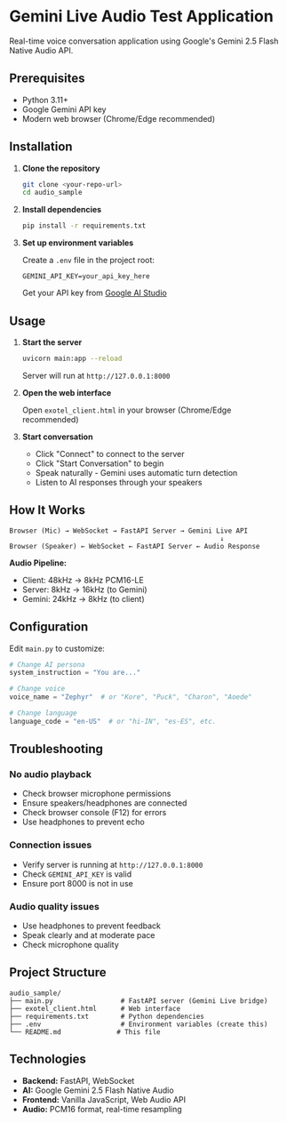 # Gemini Live Audio Test Application

Real-time voice conversation application using Google's Gemini 2.5 Flash Native Audio API.

## Prerequisites

- Python 3.11+
- Google Gemini API key
- Modern web browser (Chrome/Edge recommended)

## Installation

1. **Clone the repository**

   ```bash
   git clone <your-repo-url>
   cd audio_sample
   ```

2. **Install dependencies**

   ```bash
   pip install -r requirements.txt
   ```

3. **Set up environment variables**

   Create a `.env` file in the project root:

   ```
   GEMINI_API_KEY=your_api_key_here
   ```

   Get your API key from [Google AI Studio](https://aistudio.google.com/apikey)

## Usage

1. **Start the server**

   ```bash
   uvicorn main:app --reload
   ```

   Server will run at `http://127.0.0.1:8000`

2. **Open the web interface**

   Open `exotel_client.html` in your browser (Chrome/Edge recommended)

3. **Start conversation**
   - Click "Connect" to connect to the server
   - Click "Start Conversation" to begin
   - Speak naturally - Gemini uses automatic turn detection
   - Listen to AI responses through your speakers

## How It Works

```
Browser (Mic) → WebSocket → FastAPI Server → Gemini Live API
                                                     ↓
Browser (Speaker) ← WebSocket ← FastAPI Server ← Audio Response
```

**Audio Pipeline:**

- Client: 48kHz → 8kHz PCM16-LE
- Server: 8kHz → 16kHz (to Gemini)
- Gemini: 24kHz → 8kHz (to client)

## Configuration

Edit `main.py` to customize:

```python
# Change AI persona
system_instruction = "You are..."

# Change voice
voice_name = "Zephyr"  # or "Kore", "Puck", "Charon", "Aoede"

# Change language
language_code = "en-US"  # or "hi-IN", "es-ES", etc.
```

## Troubleshooting

### No audio playback

- Check browser microphone permissions
- Ensure speakers/headphones are connected
- Check browser console (F12) for errors
- Use headphones to prevent echo

### Connection issues

- Verify server is running at `http://127.0.0.1:8000`
- Check `GEMINI_API_KEY` is valid
- Ensure port 8000 is not in use

### Audio quality issues

- Use headphones to prevent feedback
- Speak clearly and at moderate pace
- Check microphone quality

## Project Structure

```
audio_sample/
├── main.py                 # FastAPI server (Gemini Live bridge)
├── exotel_client.html      # Web interface
├── requirements.txt        # Python dependencies
├── .env                    # Environment variables (create this)
└── README.md              # This file
```

## Technologies

- **Backend:** FastAPI, WebSocket
- **AI:** Google Gemini 2.5 Flash Native Audio
- **Frontend:** Vanilla JavaScript, Web Audio API
- **Audio:** PCM16 format, real-time resampling
